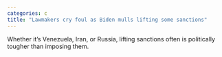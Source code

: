 ```yaml
---
categories: c
title: "Lawmakers cry foul as Biden mulls lifting some sanctions"
---
```

Whether it’s Venezuela, Iran, or Russia, lifting sanctions often is politically tougher than imposing them.